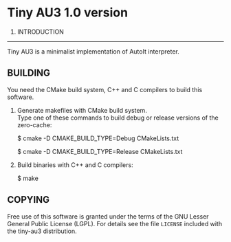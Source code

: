 Tiny AU3 1.0 version
=====================

1. INTRODUCTION
---------------

Tiny AU3 is a minimalist implementation of AutoIt interpreter.

BUILDING
--------

You need the CMake build system, C++ and C compilers to build this software.

1. Generate makefiles with CMake build system.<br/>
Type one of these commands to build debug or release versions of the zero-cache:

    $ cmake -D CMAKE_BUILD_TYPE=Debug CMakeLists.txt

    $ cmake -D CMAKE_BUILD_TYPE=Release CMakeLists.txt

2. Build binaries with C++ and C compilers:

    $ make

COPYING
-------

Free use of this software is granted under the terms of the GNU Lesser General
Public License (LGPL). For details see the file `LICENSE` included with the tiny-au3 distribution.
